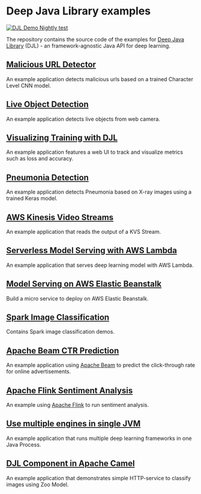 # Deep Java Library examples

[![DJL Demo Nightly test](https://github.com/deepjavalibrary/djl-demo/actions/workflows/nightly.yml/badge.svg)](https://github.com/deepjavalibrary/djl-demo/actions/workflows/nightly.yml)

The repository contains the source code of the examples for [Deep Java Library](http://djl.ai) (DJL) - an
framework-agnostic Java API for deep learning.

## [Malicious URL Detector](malicious-url-detector/README.md)

An example application detects malicious urls based on a trained Character Level CNN model.

## [Live Object Detection](live-object-detection/README.md)

An example application detects live objects from web camera.

## [Visualizing Training with DJL](visualization-vue/README.md)

An example application features a web UI to track and visualize metrics such as loss and accuracy.

## [Pneumonia Detection](pneumonia-detection/README.md)

An example application detects Pneumonia based on X-ray images using a trained Keras model.

## [AWS Kinesis Video Streams](aws/aws-kinesis-video-streams/README.md)

An example application that reads the output of a KVS Stream.

## [Serverless Model Serving with AWS Lambda](aws/lambda-model-serving/README.md)

An example application that serves deep learning model with AWS Lambda.

## [Model Serving on AWS Elastic Beanstalk](aws/beanstalk-model-serving/README.md)

Build a micro service to deploy on AWS Elastic Beanstalk.

## [Spark Image Classification](apache-spark/image-classification/README.md)

Contains Spark image classification demos.

## [Apache Beam CTR Prediction](apache-beam/ctr-prediction/README.md)

An example application using [Apache Beam](https://beam.apache.org/) to predict the click-through rate for online advertisements.

## [Apache Flink Sentiment Analysis](apache-flink/sentiment-analysis/README.md)

An example using [Apache Flink](https://flink.apache.org/) to run sentiment analysis.

## [Use multiple engines in single JVM](multi-engine/README.md)

An example application that runs multiple deep learning frameworks in one Java Process.

## [DJL Component in Apache Camel](camel-djl/README.md)

An example application that demonstrates simple HTTP-service to classify images using Zoo Model.
